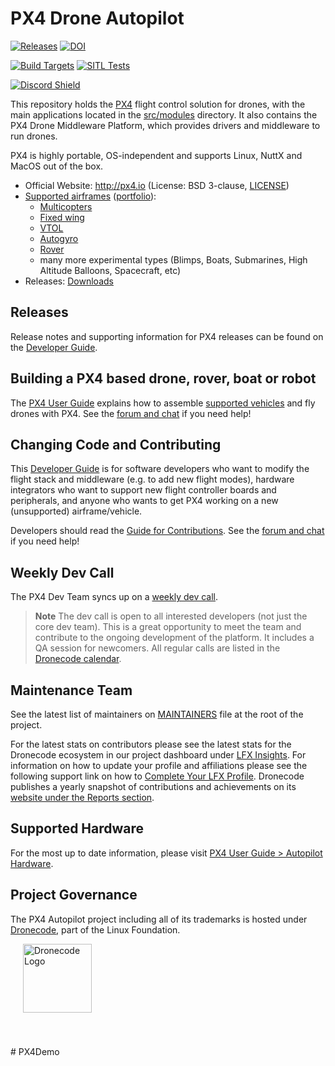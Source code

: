 # PX4 Drone Autopilot

[![Releases](https://img.shields.io/github/release/PX4/PX4-Autopilot.svg)](https://github.com/PX4/PX4-Autopilot/releases) [![DOI](https://zenodo.org/badge/22634/PX4/PX4-Autopilot.svg)](https://zenodo.org/badge/latestdoi/22634/PX4/PX4-Autopilot)

[![Build Targets](https://github.com/PX4/PX4-Autopilot/actions/workflows/build_all_targets.yml/badge.svg?branch=main)](https://github.com/PX4/PX4-Autopilot/actions/workflows/build_all_targets.yml) [![SITL Tests](https://github.com/PX4/PX4-Autopilot/workflows/SITL%20Tests/badge.svg?branch=master)](https://github.com/PX4/PX4-Autopilot/actions?query=workflow%3A%22SITL+Tests%22)

[![Discord Shield](https://discordapp.com/api/guilds/1022170275984457759/widget.png?style=shield)](https://discord.gg/dronecode)

This repository holds the [PX4](http://px4.io) flight control solution for drones, with the main applications located in the [src/modules](https://github.com/PX4/PX4-Autopilot/tree/main/src/modules) directory. It also contains the PX4 Drone Middleware Platform, which provides drivers and middleware to run drones.

PX4 is highly portable, OS-independent and supports Linux, NuttX and MacOS out of the box.

* Official Website: http://px4.io (License: BSD 3-clause, [LICENSE](https://github.com/PX4/PX4-Autopilot/blob/main/LICENSE))
* [Supported airframes](https://docs.px4.io/main/en/airframes/airframe_reference.html) ([portfolio](https://px4.io/ecosystem/commercial-systems/)):
  * [Multicopters](https://docs.px4.io/main/en/frames_multicopter/)
  * [Fixed wing](https://docs.px4.io/main/en/frames_plane/)
  * [VTOL](https://docs.px4.io/main/en/frames_vtol/)
  * [Autogyro](https://docs.px4.io/main/en/frames_autogyro/)
  * [Rover](https://docs.px4.io/main/en/frames_rover/)
  * many more experimental types (Blimps, Boats, Submarines, High Altitude Balloons, Spacecraft, etc)
* Releases: [Downloads](https://github.com/PX4/PX4-Autopilot/releases)

## Releases

Release notes and supporting information for PX4 releases can be found on the [Developer Guide](https://docs.px4.io/main/en/releases/).

## Building a PX4 based drone, rover, boat or robot

The [PX4 User Guide](https://docs.px4.io/main/en/) explains how to assemble [supported vehicles](https://docs.px4.io/main/en/airframes/airframe_reference.html) and fly drones with PX4. See the [forum and chat](https://docs.px4.io/main/en/#getting-help) if you need help!


## Changing Code and Contributing

This [Developer Guide](https://docs.px4.io/main/en/development/development.html) is for software developers who want to modify the flight stack and middleware (e.g. to add new flight modes), hardware integrators who want to support new flight controller boards and peripherals, and anyone who wants to get PX4 working on a new (unsupported) airframe/vehicle.

Developers should read the [Guide for Contributions](https://docs.px4.io/main/en/contribute/).
See the [forum and chat](https://docs.px4.io/main/en/#getting-help) if you need help!


## Weekly Dev Call

The PX4 Dev Team syncs up on a [weekly dev call](https://docs.px4.io/main/en/contribute/).

> **Note** The dev call is open to all interested developers (not just the core dev team). This is a great opportunity to meet the team and contribute to the ongoing development of the platform. It includes a QA session for newcomers. All regular calls are listed in the [Dronecode calendar](https://www.dronecode.org/calendar/).


## Maintenance Team

See the latest list of maintainers on [MAINTAINERS](MAINTAINERS.md) file at the root of the project.

For the latest stats on contributors please see the latest stats for the Dronecode ecosystem in our project dashboard under [LFX Insights](https://insights.lfx.linuxfoundation.org/foundation/dronecode). For information on how to update your profile and affiliations please see the following support link on how to [Complete Your LFX Profile](https://docs.linuxfoundation.org/lfx/my-profile/complete-your-lfx-profile). Dronecode publishes a yearly snapshot of contributions and achievements on its [website under the Reports section](https://dronecode.org).

## Supported Hardware

For the most up to date information, please visit [PX4 User Guide > Autopilot Hardware](https://docs.px4.io/main/en/flight_controller/).

## Project Governance

The PX4 Autopilot project including all of its trademarks is hosted under [Dronecode](https://www.dronecode.org/), part of the Linux Foundation.

<a href="https://www.dronecode.org/" style="padding:20px" ><img src="https://dronecode.org/wp-content/uploads/sites/24/2020/08/dronecode_logo_default-1.png" alt="Dronecode Logo" width="110px"/></a>
<div style="padding:10px">&nbsp;</div>
# PX4Demo

